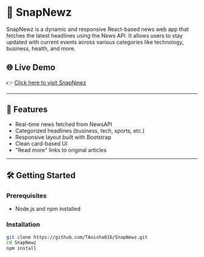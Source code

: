 # 📰 SnapNewz

SnapNewz is a dynamic and responsive React-based news web app that fetches the latest headlines using the News API. It allows users to stay updated with current events across various categories like technology, business, health, and more.

## 🌐 Live Demo

👉 [Click here to visit SnapNewz](https://tanisha016.github.io/SnapNewz/)

---

## 🚀 Features

- Real-time news fetched from NewsAPI
- Categorized headlines (business, tech, sports, etc.)
- Responsive layout built with Bootstrap
- Clean card-based UI
- "Read more" links to original articles

---

## 🛠️ Getting Started

### Prerequisites

- Node.js and npm installed

### Installation

```bash
git clone https://github.com/TAnisha016/SnapNewz.git
cd SnapNewz
npm install
